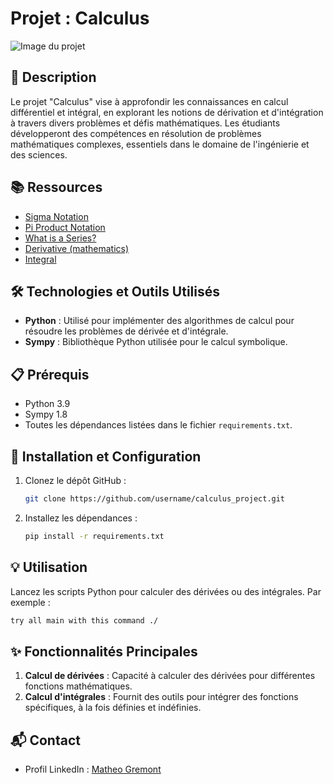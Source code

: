 # Projet : Calculus

![Image du projet](https://www.askpython.com/wp-content/uploads/2021/01/Calculus-in-Python-1024x512.png)

## 📝 Description
Le projet "Calculus" vise à approfondir les connaissances en calcul différentiel et intégral, en explorant les notions de dérivation et d'intégration à travers divers problèmes et défis mathématiques. Les étudiants développeront des compétences en résolution de problèmes mathématiques complexes, essentiels dans le domaine de l'ingénierie et des sciences.

## 📚 Ressources
- [Sigma Notation](https://example.com/sigma_notation)
- [Pi Product Notation](https://example.com/pi_product)
- [What is a Series?](https://example.com/series_info)
- [Derivative (mathematics)](https://example.com/derivative)
- [Integral](https://example.com/integral)

## 🛠️ Technologies et Outils Utilisés
- **Python** : Utilisé pour implémenter des algorithmes de calcul pour résoudre les problèmes de dérivée et d'intégrale.
- **Sympy** : Bibliothèque Python utilisée pour le calcul symbolique.

## 📋 Prérequis
- Python 3.9
- Sympy 1.8
- Toutes les dépendances listées dans le fichier `requirements.txt`.

## 🚀 Installation et Configuration
1. Clonez le dépôt GitHub :
   ```bash
   git clone https://github.com/username/calculus_project.git
   ```
2. Installez les dépendances :
   ```bash
   pip install -r requirements.txt
   ```

## 💡 Utilisation
Lancez les scripts Python pour calculer des dérivées ou des intégrales. Par exemple :
```bash
try all main with this command ./
```

## ✨ Fonctionnalités Principales
1. **Calcul de dérivées** : Capacité à calculer des dérivées pour différentes fonctions mathématiques.
2. **Calcul d'intégrales** : Fournit des outils pour intégrer des fonctions spécifiques, à la fois définies et indéfinies.

## 📬 Contact
- Profil LinkedIn : [Matheo Gremont](https://www.linkedin.com/in/matheo-gremont-aa0b41251/)

